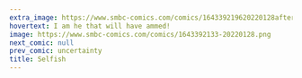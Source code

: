 ```yaml
---
extra_image: https://www.smbc-comics.com/comics/164339219620220128after.png
hovertext: I am he that will have ammed!
image: https://www.smbc-comics.com/comics/1643392133-20220128.png
next_comic: null
prev_comic: uncertainty
title: Selfish
---
```


